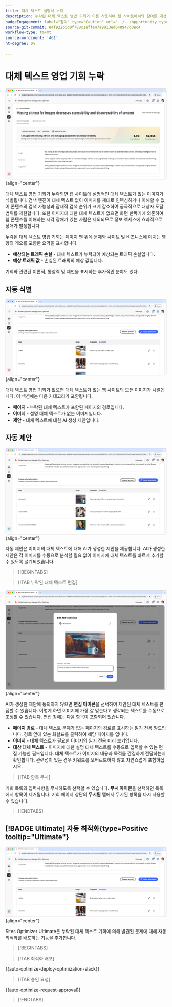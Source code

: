 ```yaml
---
title: 대체 텍스트 설명서 누락
description: 누락된 대체 텍스트 영업 기회와 이를 사용하여 웹 사이트에서의 참여를 개선하는 방법에 대해 알아봅니다.
badgeEngagement: label="참여" type="Caution" url="../../opportunity-types/engagement.md" tooltip="참여"
source-git-commit: 84f922b5d0f788c1affe47a9013ed640947d0ec4
workflow-type: tm+mt
source-wordcount: '461'
ht-degree: 0%

---
```



# 대체 텍스트 영업 기회 누락

![대체 텍스트 영업 기회 누락](./assets/missing-alt-text/hero.png){align="center"}

대체 텍스트 영업 기회가 누락되면 웹 사이트에 설명적인 대체 텍스트가 없는 이미지가 식별됩니다. 검색 엔진이 대체 텍스트 없이 이미지를 제대로 인덱싱하거나 이해할 수 없어 콘텐츠의 검색 가능성과 잠재적 검색 순위가 크게 감소하여 궁극적으로 대상자 도달 범위를 제한합니다. 또한 이미지에 대한 대체 텍스트가 없으면 화면 판독기에 의존하여 웹 콘텐츠를 이해하는 시각 장애가 있는 사람은 제외되므로 정보 액세스에 효과적으로 장애가 발생합니다.

누락된 대체 텍스트 영업 기회는 페이지 맨 위에 문제와 사이트 및 비즈니스에 미치는 영향의 개요를 포함한 요약을 표시합니다.

* **예상되는 트래픽 손실** - 대체 텍스트가 누락되어 예상되는 트래픽 손실입니다.
* **예상 트래픽 값** - 손실된 트래픽의 예상 값입니다.

기회와 관련된 이론적, 통찰력 및 제언을 표시하는 추가적인 분야도 있다.

## 자동 식별

![누락된 대체 텍스트 자동 식별](./assets/missing-alt-text/auto-identify.png){align="center"}

대체 텍스트 영업 기회가 없으면 대체 텍스트가 없는 웹 사이트의 모든 이미지가 나열됩니다. 이 섹션에는 다음 카테고리가 포함됩니다.

* **페이지** - 누락된 대체 텍스트가 포함된 페이지의 경로입니다.
* **이미지** - 설명 대체 텍스트가 없는 이미지입니다.
* **제안** - 대체 텍스트에 대한 AI 생성 제안입니다.

## 자동 제안

![대체 텍스트 자동 제안 누락](./assets/missing-alt-text/auto-suggest.png){align="center"}

자동 제안은 이미지의 대체 텍스트에 대해 AI가 생성한 제안을 제공합니다. AI가 생성한 제안은 각 이미지를 수동으로 분석할 필요 없이 이미지에 대체 텍스트를 빠르게 추가할 수 있도록 설계되었습니다.

>[!BEGINTABS]

>[!TAB 누락된 대체 텍스트 편집]

![누락된 대체 텍스트 편집](./assets/missing-alt-text/edit-alt-text-value.png){align="center"}

AI가 생성한 제안에 동의하지 않으면 **편집 아이콘**&#x200B;을 선택하여 제안된 대체 텍스트를 편집할 수 있습니다. 이렇게 하면 이미지에 가장 잘 맞는다고 생각되는 텍스트를 수동으로 조정할 수 있습니다. 편집 창에는 다음 항목이 포함되어 있습니다.

* **페이지 경로** - 대체 텍스트 문제가 없는 페이지의 경로를 표시하는 읽기 전용 필드입니다. 경로 옆에 있는 화살표를 클릭하여 해당 페이지를 엽니다.
* **이미지** - 대체 텍스트가 필요한 이미지의 읽기 전용 미리 보기입니다.
* **대상 대체 텍스트** - 이미지에 대한 설명 대체 텍스트를 수동으로 입력할 수 있는 편집 가능한 필드입니다. 대체 텍스트가 이미지의 내용과 목적을 간결하게 전달하는지 확인합니다. 관련성이 있는 경우 키워드를 오버로드하지 않고 자연스럽게 포함하십시오.

>[!TAB 항목 무시]

기회 목록의 입력사항을 무시하도록 선택할 수 있습니다. **무시 아이콘**&#x200B;을 선택하면 목록에서 항목이 제거됩니다. 기회 페이지 상단의 **무시됨** 탭에서 무시된 항목을 다시 사용할 수 있습니다.

>[!ENDTABS]

## [!BADGE Ultimate] 자동 최적화{type=Positive tooltip="Ultimate"}


![누락된 대체 텍스트 자동 최적화](./assets/missing-alt-text/auto-optimize.png){align="center"}

Sites Optimizer Ultimate은 누락된 대체 텍스트 기회에 의해 발견된 문제에 대해 자동 최적화를 배포하는 기능을 추가합니다. <!--- TBD-need more in-depth and opportunity specific information here. What does the auto-optimization do?-->

>[!BEGINTABS]

>[!TAB 최적화 배포]

{{auto-optimize-deploy-optimization-slack}}

>[!TAB 승인 요청]

{{auto-optimize-request-approval}}

>[!ENDTABS]
